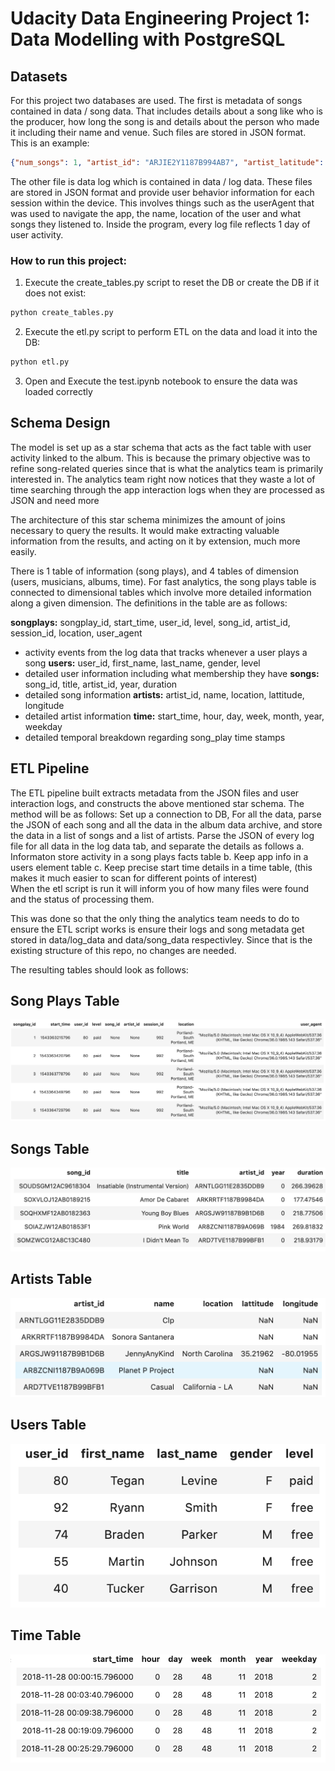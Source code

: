 # Udacity Data Engineering Project 1: Data Modelling with PostgreSQL

## Datasets
For this project two databases are used. The first is metadata of songs contained in data / song data. That includes details about a song like who is the producer, how long the song is and details about the person who made it including their name and venue. Such files are stored in JSON format. This is an example:
```json
{"num_songs": 1, "artist_id": "ARJIE2Y1187B994AB7", "artist_latitude": null, "artist_longitude": null, "artist_location": "", "artist_name": "Line Renaud", "song_id": "SOUPIRU12A6D4FA1E1", "title": "Der Kleine Dompfaff", "duration": 152.92036, "year": 0}
```
The other file is data log which is contained in data / log data. These files are stored in JSON format and provide user behavior information for each session within the device. This involves things such as the userAgent that was used to navigate the app, the name, location of the user and what songs they listened to. Inside the program, every log file reflects 1 day of user activity.


### How to run this project:
1. Execute the create_tables.py script to reset the DB or create the DB if it does not exist:
```bash
python create_tables.py
```
2. Execute the etl.py script to perform ETL on the data and load it into the DB:
```bash
python etl.py
```
3. Open and Execute the test.ipynb notebook to ensure the data was loaded correctly


## Schema Design
The model is set up as a star schema that acts as the fact table with user activity linked to the album. This is because the primary objective was to refine song-related queries since that is what the analytics team is primarily interested in. The analytics team right now notices that they waste a lot of time searching through the app interaction logs when they are processed as JSON and need more 

The architecture of this star schema minimizes the amount of joins necessary to query the results. It would make extracting valuable information from the results, and acting on it by extension, much more easily.

There is 1 table of information (song plays), and 4 tables of dimension (users, musicians, albums, time). For fast analytics, the song plays table is connected to dimensional tables which involve more detailed information along a given dimension. The definitions in the table are as follows:

**songplays:** songplay_id, start_time, user_id, level, song_id, artist_id, session_id, location, user_agent
* activity events from the log data that tracks whenever a user plays a song
**users:** user_id, first_name, last_name, gender, level
* detailed user information including what membership they have
**songs:** song_id, title, artist_id, year, duration
* detailed song information
**artists:** artist_id, name, location, lattitude, longitude
* detailed artist information
**time:** start_time, hour, day, week, month, year, weekday
* detailed temporal breakdown regarding song_play time stamps

## ETL Pipeline
The ETL pipeline built extracts metadata from the JSON files and user interaction logs, and constructs the above mentioned star schema. The method will be as follows:
Set up a connection to DB, For all the data, parse the JSON of each song and all the data in the album data archive, and store the data in a list of songs and a list of artists. Parse the JSON of every log file for all data in the log data tab, and separate the details as follows a. Informaton store activity in a song plays facts table b. Keep app info in a users element table c. Keep precise start time details in a time table, (this makes it much easier to scan for different points of interest)   
When the etl script is run it will inform you of how many files were found and the status of processing them.

This was done so that the only thing the analytics team needs to do to ensure the ETL script works is ensure their logs and song metadata get stored in data/log_data and data/song_data respectivley. Since that is the existing structure of this repo, no changes are needed.

The resulting tables should look as follows:

## Song Plays Table
![songplays table](img/songplays.png)

## Songs Table
![songs table](img/songs.png)

## Artists Table
![artists table](img/artists.png)

## Users Table
![users table](img/users.png)

## Time Table
![time table](img/time.png)

